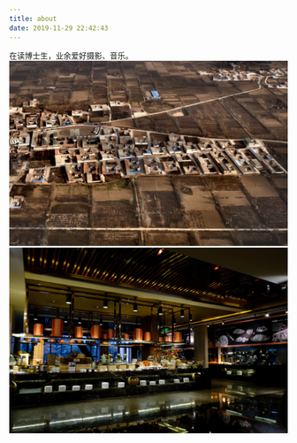 ```yaml
---
title: about
date: 2019-11-29 22:42:43
---
```

在读博士生，业余爱好摄影、音乐。
![](index/sheyin1.jpg)
![](index/sheyin2.jpg)